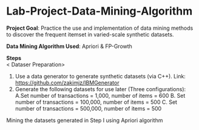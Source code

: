 # Lab-Project-Data-Mining-Algorithm

**Project Goal**: Practice the use and implementation of data mining methods to discover the frequent itemset in
varied-scale synthetic datasets.

**Data Mining Algorithm Used**: Apriori & FP-Growth

**Steps**  
< Dataser Preparation>
1. Use a data generator to generate synthetic datasets (via C++). Link: https://github.com/zakimjz/IBMGenerator
2. Generate the following datasets for use later (Three configurations):
  A.Set number of transactions = 1,000, number of items = 600
  B. Set number of transactions = 100,000, number of items = 500
  C. Set number of transactions = 500,000, number of items = 500
<Mining>
Mining the datasets generated in Step I using Apriori algorithm

